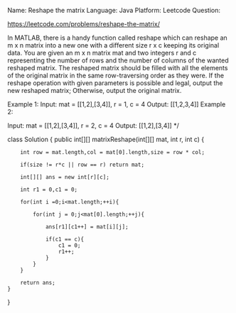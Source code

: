 
Name: Reshape the matrix
Language: Java
Platform: Leetcode
Question: 

https://leetcode.com/problems/reshape-the-matrix/

In MATLAB, there is a handy function called reshape which can reshape an m x n matrix into a new one with a different size r x c keeping its original data.
You are given an m x n matrix mat and two integers r and c representing the number of rows and the number of columns of the wanted reshaped matrix.
The reshaped matrix should be filled with all the elements of the original matrix in the same row-traversing order as they were.
If the reshape operation with given parameters is possible and legal, output the new reshaped matrix; Otherwise, output the original matrix.

Example 1:
Input: mat = [[1,2],[3,4]], r = 1, c = 4
Output: [[1,2,3,4]]
Example 2:

Input: mat = [[1,2],[3,4]], r = 2, c = 4
Output: [[1,2],[3,4]] */

class Solution {
    public int[][] matrixReshape(int[][] mat, int r, int c) {
        
        int row = mat.length,col = mat[0].length,size = row * col;
        
        if(size != r*c || row == r) return mat;
        
        int[][] ans = new int[r][c];
        
        int r1 = 0,c1 = 0;
        
        for(int i =0;i<mat.length;++i){
            
            for(int j = 0;j<mat[0].length;++j){
                
                ans[r1][c1++] = mat[i][j];
                
                if(c1 == c){
                    c1 = 0;
                    r1++;
                }
            }
        }
        
        return ans;
    }
}